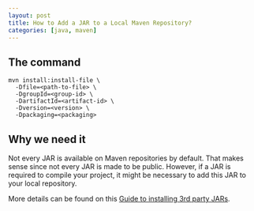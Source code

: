 ```yaml
---
layout: post
title: How to Add a JAR to a Local Maven Repository?
categories: [java, maven]
---
```


## The command

```shell
mvn install:install-file \
  -Dfile=<path-to-file> \
  -DgroupId=<group-id> \
  -DartifactId=<artifact-id> \
  -Dversion=<version> \
  -Dpackaging=<packaging>
```

## Why we need it

Not every JAR is available on Maven repositories by default. That makes sense
since not every JAR is made to be public. However, if a JAR is required to
compile your project, it might be necessary to add this JAR to your local
repository.

More details can be found on this [Guide to installing 3rd party JARs][1].

[1]: https://maven.apache.org/guides/mini/guide-3rd-party-jars-local.html
